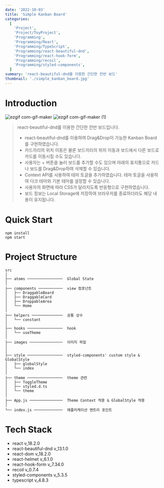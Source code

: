 ```yaml
---
date: '2022-10-03'
title: 'Simple Kanban Board'
categories:
  [
    'Project',
    'Project/ToyProject',
    'Programming',
    'Programming/React',
    'Programming/TypeScript',
    'Programming/react-beautiful-dnd',
    'Programming/react-hook-form',
    'Programming/recoil',
    'Programming/styled-components',
  ]
summary: 'react-beautiful-dnd를 이용한 간단한 칸반 보드'
thumbnail: './simple_kanban_board.jpg'
---
```


# Introduction

![ezgif com-gif-maker](https://user-images.githubusercontent.com/56423604/190454639-62c2abb5-359b-4e33-bc6a-fe45c2fcf3c1.gif)
![ezgif com-gif-maker (1)](https://user-images.githubusercontent.com/56423604/190454736-c55b9ec0-4d28-436e-bb20-7955f2828167.gif)

> react-beautiful-dnd를 이용한 간단한 칸반 보드입니다.
>
> - react-beautiful-dnd를 이용하여 Drag&Drop이 가능한 Kanban Board를 구현하였습니다.
> - 카드끼리의 위치 이동은 물론 보드끼리의 위치 이동과 보드에서 다른 보드로 카드를 이동시킬 수도 있습니다.
> - 사용자는 + 버튼을 눌러 보드를 추가할 수도 있으며 아래의 휴지통으로 카드나 보드를 Drag&Drop하여 삭제할 수 있습니다.
> - Context API를 사용하여 테마 토글을 추가하였습니다. 테마 토글을 사용하여 다크 테마와 기본 테마를 설정할 수 있습니다.
> - 사용자의 화면에 따라 CSS가 달라지도록 반응형으로 구현하였습니다.
> - 보드 정보는 Local Storage에 저장하여 브라우저를 종료하더라도 해당 내용이 유지됩니다.

# Quick Start

```shell
npm install
npm start
```

# Project Structure

```Plain text
src
│
├── atoms ────────────────  Global State
│
├── components ───────────  view 컴포넌트
│   ├── DraggableBoard
│   ├── DraggableCard
│   ├── DroppableArea
│   └── Home
│
├── helpers ──────────────  공통 상수
│   └── constant
│
├── hooks ────────────────  hook
│   └── useTheme
│
├── images ───────────────  이미지 파일
│
│
├── style ────────────────  styled-components' custom style & GlobalStyle
│   ├── globalStyle
│   └── index
│
├── theme ────────────────  theme 관련
│   ├── ToggleTheme
│   ├── styled.d.ts
│   └── theme
│
├── App.js ───────────────  Theme Context 적용 & GlobalStyle 적용
│
└── index.js ─────────────  애플리케이션 엔트리 포인트
```

# Tech Stack

- react v_18.2.0
- react-beautiful-dnd v_13.1.0
- react-dom v_18.2.0
- react-helmet v_6.1.0
- react-hook-form v_7.34.0
- recoil v_0.7.4
- styled-components v_5.3.5
- typescript v_4.8.3
